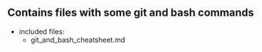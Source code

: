 ## Contains files with some git and bash commands 

* included files: 
  - git_and_bash_cheatsheet.md 
